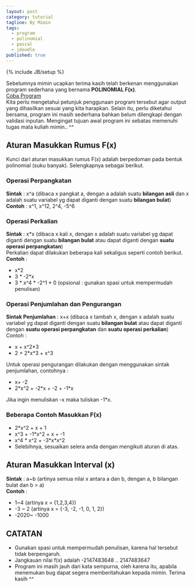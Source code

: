 ```yaml
---
layout: post
category: tutorial
tagline: By Mimin
tags:
  - program
  - polinomial
  - pascal
  - jdoodle
published: true
---
```

{% include JB/setup %}

Sebelumnya mimin ucapkan terima kasih telah berkenan menggunakan program sederhana yang bernama **POLINOMIAL F(x)**.
<br/>
<a href="https://aneechan.github.io/pdfjs/web/viewer.html?file=solution-for-abstract-algebra-homework.pdf" class="btn btn-danger">Coba Program<span class="glyphicon glyphicon-eye-open" style="margin-left: 5px;"></span></a>
<br/>
Kita perlu mengetahui petunjuk penggunaan program tersebut agar output yang dihasilkan sesuai yang kita harapkan. Selain itu, perlu diketahui bersama, program ini masih sederhana bahkan belum dilengkapi dengan validasi inputan. Mengingat tujuan awal program ini sebatas memenuhi tugas mata kuliah mimin.. ^^

## Aturan Masukkan Rumus F(x)
Kunci dari aturan masukkan rumus F(x) adalah berpedoman pada bentuk polinomial (suku banyak). Selengkapnya sebagai berikut.
### Operasi Perpangkatan
**Sintak** : x^a (dibaca x pangkat a, dengan a adalah suatu **bilangan asli** dan x adalah suatu variabel yg dapat diganti dengan suatu **bilangan bulat**)  
**Contoh** : x^1, x^12, 2^4, -5^6
### Operasi Perkalian
**Sintak** : x\*x (dibaca x kali x, dengan x adalah suatu variabel yg dapat diganti dengan suatu **bilangan bulat** atau dapat diganti dengan **suatu operasi perpangkatan**)  
Perkalian dapat dilakukan beberapa kali sekaligus seperti contoh berikut.  
**Contoh** :  
+ x\*2
+ 3 \* -2\*x
+ 3 * x^4 * -2^1 * 0 (opsional : gunakan spasi untuk mempermudah penulisan)    

### Operasi Penjumlahan dan Pengurangan
**Sintak Penjumlahan** : x\+x (dibaca x tambah x, dengan x adalah suatu variabel yg dapat diganti dengan suatu **bilangan bulat** atau dapat diganti dengan **suatu operasi perpangkatan** dan **suatu operasi perkalian**)  
Contoh :    
* x + x^2\*3
* 2 + 2\*x\*3 + x^3    

Untuk operasi pengurangan dilakukan dengan menggunakan sintak penjumlahan, contohnya :   
* x+ -2
* 2\*x^2 + -2\*x + -2 + -1\*x    

Jika ingin menuliskan -x maka tuliskan -1\*x.

### Beberapa Contoh Masukkan F(x)
- 2\*x^2 + x + 1
- x^3 + \-1\*x^2 + x + -1
- x^4 \* x^2 + -3\*x\*x^2
- Selebihnya, sesuaikan selera anda dengan mengikuti aturan di atas.


## Aturan Masukkan Interval (x)
**Sintak** : a~b (artinya semua nilai x antara a dan b, dengan a, b bilangan bulat dan b > a)  
**Contoh** :  
- 1~4 (artinya x = {1,2,3,4})
- \-3 ~ 2 (artinya x = {-3, -2, -1, 0, 1, 2})
- \-2020~ -1000   

## CATATAN
- Gunakan spasi untuk mempermudah penulisan, karena hal tersebut tidak berpengaruh.
- Jangkauan nilai f(x) adalah \-2147483648 .. 2147483647
- Program ini masih jauh dari kata sempurna, oleh karena itu, apabila menemukan bug dapat segera memberitahukan kepada mimin. Terima kasih ^^

